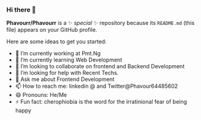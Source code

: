 ### Hi there 👋
**Phavourr/Phavourr** is a ✨ _special_ ✨ repository because its `README.md` (this file) appears on your GitHub profile.

Here are some ideas to get you started:

- 🔭 I’m currently working at Pmt.Ng
- 🌱 I’m currently learning Web Development
- 👯 I’m looking to collaborate on frontend and Backend Development
- 🤔 I’m looking for help with Recent Techs.
- 💬 Ask me about Frontend Development
- 📫 How to reach me: linkedin @ and Twitter@Phavour64485602
- 😄 Pronouns: He/Me
- ⚡ Fun fact: cherophiobia is the word for the irratinional fear of being happy

